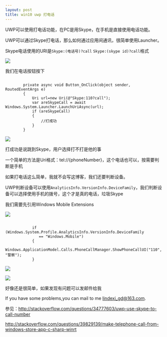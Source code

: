 ```yaml
---
layout: post
title: win10 uwp 打电话 
---
```


UWP可以使用打电话功能，在PC是用Skype，在手机是直接使用电话功能。
<!--more-->

UWP可以通过Skype打电话，那么如何通过应用间通讯，很简单使用Launcher。

Skype电话使用的URI是`Skype:(电话号)?call` `Skype:(skype id)?call`格式

![](http://jycloud.9uads.com/web/GetObject.aspx?filekey=7e49e57fc47834ef429cd0ee15673bde)

我们在电话按钮按下

```

        private async void Button_OnClick(object sender, RoutedEventArgs e)
        {
            Uri url=new Uri(@"Skype:110?call");
            var areSkypeCall = await Windows.System.Launcher.LaunchUriAsync(url);
            if (areSkypeCall)
            {
                //打成功
            }
        }
```

![](http://jycloud.9uads.com/web/GetObject.aspx?filekey=5c45af9ae53b84bbd6bf235ad8c1ce58)

打成功是说跳到Skype，用户选择打不打是他的事

一个简单的方法是Uri格式：tel://{phoneNumber}，这个电话也可以，按需要判断是手机

如果打电话这么简单，我就不会写这博客，我们还要判断设备。

UWP判断设备可以使用`AnalyticsInfo.VersionInfo.DeviceFamily`，我们判断设备可以选择使用手机的拨号，这个才是真的电话，垃圾Skype

我们需要先引用Windows Mobile Extensions

![](http://jycloud.9uads.com/web/GetObject.aspx?filekey=9913efb448c7510d822e4c6dcc570c55)

```

            if (Windows.System.Profile.AnalyticsInfo.VersionInfo.DeviceFamily
               == "Windows.Mobile")
            {
                Windows.ApplicationModel.Calls.PhoneCallManager.ShowPhoneCallUI("110", "警察");
            }
```

![](http://jycloud.9uads.com/web/GetObject.aspx?filekey=d42118fd3478528e4688f5f9b3d69255)

![](http://jycloud.9uads.com/web/GetObject.aspx?filekey=c0df6586a5d486d0ce7cd9447fd75f59)

好像还是很简单，如果发现有问题可以发邮件给我

If you have some problems,you can mail to me lindexi_gd@163.com.

参见：http://stackoverflow.com/questions/34777603/uwp-use-skype-to-call-number

http://stackoverflow.com/questions/39829139/make-telephone-call-from-windows-store-app-c-sharp-winrt


